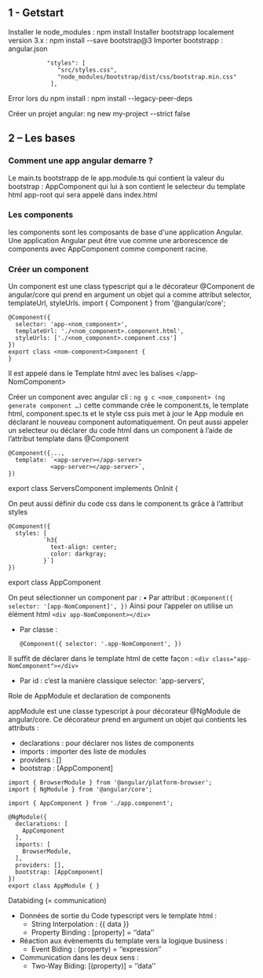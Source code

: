 ## 1 - Getstart 
Installer le node_modules :  npm install
Installer bootstrapp localement version 3.x : npm install --save bootstrap@3 
Importer bootstrapp :   angular.json
```
           "styles": [
              "src/styles.css",
              "node_modules/bootstrap/dist/css/bootstrap.min.css"
            ],
```
Error lors du npm install :  npm install --legacy-peer-deps

Créer un projet angular: ng new my-project --strict false

## 2 – Les bases 
### Comment une app angular demarre ?
Le main.ts bootstrapp de le app.module.ts qui contient la valeur du bootstrap : AppComponent qui lui à son contient le selecteur du template html app-root qui sera appelé dans index.html 
### Les components 
les components sont les composants de base d'une application Angular. Une application Angular peut être vue comme une arborescence de components avec AppComponent comme component racine.
### Créer un component
Un component est une class typescript qui a le décorateur @Component de angular/core  qui prend en argument un objet qui a comme attribut selector, templateUrl, styleUrls.
import { Component } from '@angular/core';
```
@Component({
  selector: 'app-<nom_component>',
  templateUrl: './<nom_component>.component.html',
  styleUrls: ['./<nom_component>.component.css']
})
export class <nom-component>Component {
}
```


Il est appelé dans le Template html avec les balises 
<app-NomComponent></app- NomComponent>

Créer un component avec angular cli :
``ng g c <nom_component> (ng generate component …)``
cette commande crée le component.ts, le template html, component.spec.ts et le style css puis met à jour le App module en déclarant le nouveau component automatiquement.
On peut aussi appeler un selecteur ou déclarer du code html dans un component à l’aide de l’attribut template dans @Component
```
@Component({...,
  template: `<app-server></app-server>
            <app-server></app-server>`,
})
```
export class ServersComponent implements OnInit {

On peut aussi définir du code css dans le component.ts grâce à l’attribut styles
```
@Component({
  styles: [
          `h3{
            text-align: center;
            color: darkgray;
          }`]
})
```
export class AppComponent

On peut sélectionner un component par :
•	Par attribut : 
``
@Component({
  selector: '[app-NomComponent]',
})
``
Ainsi pour l’appeler on utilise un élément html 
``<div app-NomComponent></div>``
*	Par classe :
  
    ``
    @Component({
      selector: '.app-NomComponent',
    })
    ``
    

Il suffit de déclarer dans le template html de cette façon :
``<div class="app- NomComponent"></div>``
*	Par id : c’est la manière classique 
selector: 'app-servers',

Role de AppModule et declaration de components

appModule est une classe typescript à pour décorateur @NgModule de angular/core. Ce décorateur prend en argument un objet qui contients les attributs : 
*	declarations : pour déclarer nos listes de components
*	imports : importer des liste de modules
*	providers : []
*	bootstrap : [AppComponent]

```
import { BrowserModule } from '@angular/platform-browser';
import { NgModule } from '@angular/core';

import { AppComponent } from './app.component';

@NgModule({
  declarations: [
    AppComponent
  ],
  imports: [
    BrowserModule,
  ],
  providers: [],
  bootstrap: [AppComponent]
})
export class AppModule { }
```

Databiding (= communication)

*	Données de sortie du Code typescript vers le template html :
    *	String Interpolation : {{ data }} 
    *	Property Binding : [property] = ‘’data’’
*	Réaction aux évènements du template vers la logique business :
    * Event Biding : (property) = ‘’expression’’
*	Communication dans les deux sens :
    *	Two-Way Biding: [(property)] = ‘’data’’

